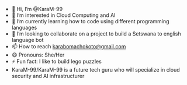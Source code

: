 - 👋 Hi, I’m @KaraM-99 
- 👀 I’m interested in Cloud Computing and AI
- 🌱 I’m currently learning how to code using different programming languages
- 💞️ I’m looking to collaborate on a project to build a Setswana to english language bot
- 📫 How to reach karabomachokoto@gmail.com
- 😄 Pronouns: She/Her
- ⚡ Fun fact: I like to build lego puzzles
- KaraM-99/KaraM-99 is a future tech guru who will specialize in cloud security and AI infrastructurer
